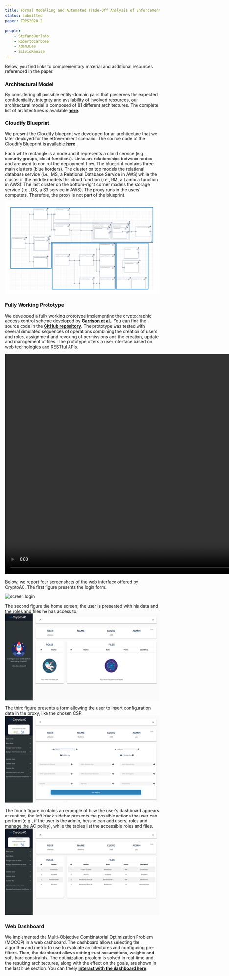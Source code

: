 ```yaml
---
title: Formal Modelling and Automated Trade-Off Analysis of Enforcement Architectures for Cryptographic Access Control in the Cloud
status: submitted
paper: TOPS2020_2

people:
    - StefanoBerlato
    - RobertoCarbone
    - AdamJLee
    - SilvioRanise
---
```


Below, you find links to complementary material and additional resources referenced in the paper.


### Architectural Model

By considering all possible entity-domain pairs that preserves the expected confidentiality, integrity and availability of involved resources, our architectural model is composed of 81 different architectures. The complete list of architectures is available [**here**](assets/TOPS2020_2/architectures.pdf).


### Cloudify Blueprint

We present the Cloudify blueprint we developed for an architecture that we later deployed for the eGovernment scenario. The source code of the Cloudify Blueprint is available [**here**](assets/TOPS2020_2/blueprint.yaml).

Each white rectangle is a node and it represents a cloud service (e.g., security groups, cloud functions). Links are relationships between nodes and are used to control the deployment flow. The blueprint contains three main clusters (blue borders). The cluster on top models the relational database service (i.e., MS, a Relational Database Service in AWS) while the cluster in the middle models the cloud function (i.e., RM, a Lambda function in AWS). The last cluster on the bottom-right corner models the storage service (i.e., DS, a S3 service in AWS). The proxy runs in the users' computers. Therefore, the proxy is not part of the blueprint.

![Cloudify Blueprint](assets/TOPS2020_2/blueprint.png)



### Fully Working Prototype

We developed a fully working prototype implementing the cryptographic access control scheme developed by [**Garrison et al.**](https://arxiv.org/pdf/1602.09069). You can find the source code in the [**GitHub repository**](https://github.com/stfbk/CryptoAC). The prototype was tested with several simulated sequences of operations combining the creation of users and roles, assignment and revoking of permissions and the creation, update and management of files. The prototype offers a user interface based on web technologies and RESTful APIs.

<video width="1280" height="720" controls>
    <source src="assets/TOPS2020_2/prototype.mp4" type="video/mp4">
    Your browser does not support the video tag.
</video>    
<br />

Below, we report four screenshots of the web interface offered by CryptoAC. The first figure presents the login form.

![screen login](assets/TOPS2020_2/screenLogin.png)

The second figure the home screen; the user is presented with his data and the roles and files he has access to.
![screen home](assets/TOPS2020_2/screenHome.png)

The third figure presents a form allowing the user to insert configuration data in the proxy, like the chosen CSP.
![screen edit profile](assets/TOPS2020_2/screenEditProfile.png)

The fourth figure contains an example of how the user's dashboard appears at runtime; the left black sidebar presents the possible actions the user can perform (e.g., if the user is the admin, he/she can add users, roles and manage the AC policy), while the tables list the accessible roles and files.
![screen dashboard](assets/TOPS2020_2/screenDashBoard.png)




### Web Dashboard

We implemented the Multi-Objective Combinatorial Optimization Problem (MOCOP) in a web dashboard. The dashboard allows selecting the  algorithm and metric to use to evaluate architectures and configuring pre-filters. Then, the dashboard allows setting trust assumptions, weights and soft-hard constraints. The optimization problem is solved in real-time and the resulting architectures, along with the effect on the goals, are shown in the last blue section. You can freely [**interact with the dashboard here**](assets/TOPS2020_2/dashboard.html).